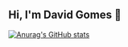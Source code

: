 ## Hi, I'm David Gomes 👋

[![Anurag's GitHub stats](https://github-readme-stats.vercel.app/api?davidgomescarvalho=anuraghazra)](https://github.com/davidgomescarvalho/github-readme-stats)
<!--
**davidgomescarvalho/davidgomescarvalho** is a ✨ _special_ ✨ repository because its `README.md` (this file) appears on your GitHub profile.

Here are some ideas to get you started:

- 🔭 I’m currently working on ...
- 🌱 I’m currently learning ...
- 👯 I’m looking to collaborate on ...
- 🤔 I’m looking for help with ...
- 💬 Ask me about ...
- 📫 How to reach me: ...
- 😄 Pronouns: ...
- ⚡ Fun fact: ...
-->
